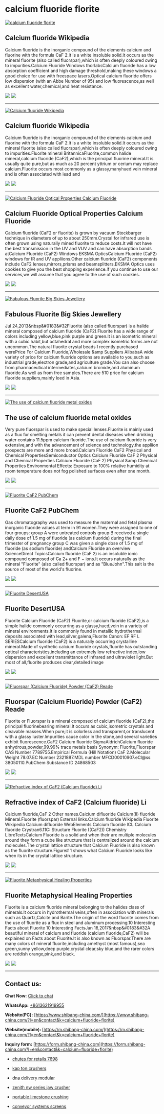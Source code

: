 # calcium fluoride florite

<a href="https://swt.shibang-china.com/?l=en&img&k=calcium+fluoride+florite" target="_blank">![calcium fluoride florite](http://static.shibang-china.com/all-800x300/123.jpg)</a>

## Calcium fluoride Wikipedia
Calcium fluoride is the inorganic compound of the elements calcium and fluorine with the formula CaF 2.It is a white insoluble solid.It occurs as the mineral fluorite (also called fluorspar),which is often deeply coloured owing to impurities.Calcium Fluoride Windows thorlabsCalcium fluoride has a low absorption coefficient and high damage threshold,making these windows a good choice for use with freespace lasers.Optical calcium fluoride offers low dispersion (with an Abbe Number of 95) and low fluorescence,as well as excellent water,chemical,and heat resistance.


<a href="https://whatsapp.shibangsoft.com/WhatsApp.php" target="_blank" title="WhatsApp">![](http://static.shibang-china.com/icon/whatsapp.png)</a> <a href="https://swt.shibang-china.com/?l=en&icon&k=calcium+fluoride+florite" target="_blank">![](http://static.shibang-china.com/icon/chat-en.png)</a>

---

<a href="https://swt.shibang-china.com/?l=en&img&k=calcium+fluoride+florite" target="_blank">![Calcium fluoride Wikipedia](http://static.shibang-china.com/all-800x300/93.jpg)</a>

## Calcium fluoride Wikipedia
Calcium fluoride is the inorganic compound of the elements calcium and fluorine with the formula CaF 2.It is a white insoluble solid.It occurs as the mineral fluorite (also called fluorspar),which is often deeply coloured owing to impurities.Fluorite mineral BritannicaFluorite,common halide mineral,calcium fluoride (CaF2),which is the principal fluorine mineral.It is usually quite pure,but as much as 20 percent yttrium or cerium may replace calcium.Fluorite occurs most commonly as a glassy,manyhued vein mineral and is often associated with lead and


<a href="https://whatsapp.shibangsoft.com/WhatsApp.php" target="_blank" title="WhatsApp">![](http://static.shibang-china.com/icon/whatsapp.png)</a> <a href="https://swt.shibang-china.com/?l=en&icon&k=calcium+fluoride+florite" target="_blank">![](http://static.shibang-china.com/icon/chat-en.png)</a>

---

<a href="https://swt.shibang-china.com/?l=en&img&k=calcium+fluoride+florite" target="_blank">![Calcium Fluoride Optical Properties Calcium Fluoride](http://static.shibang-china.com/all-800x300/1320.jpg)</a>

## Calcium Fluoride Optical Properties Calcium Fluoride
Calcium fluoride (CaF2 or fluorite) is grown by vacuum Stockbarger technique in diameters of up to about 250mm.Crystal for infrared use is often grown using naturally mined fluorite to reduce costs.It will not have the best transmission in the UV and VUV and can have absorption bands atCalcium Fluoride (CaF2) Windows EKSMA OpticsCalcium Fluoride (CaF2) windows for IR and UV appliions.Other calcium fluoride (CaF2) components include CaF2 lenses,mirrors,prisms and beamsplitters.EKSMA Optics uses cookies to give you the best shopping experience.If you continue to use our services,we will assume that you agree to the use of such cookies.


<a href="https://whatsapp.shibangsoft.com/WhatsApp.php" target="_blank" title="WhatsApp">![](http://static.shibang-china.com/icon/whatsapp.png)</a> <a href="https://swt.shibang-china.com/?l=en&icon&k=calcium+fluoride+florite" target="_blank">![](http://static.shibang-china.com/icon/chat-en.png)</a>

---

<a href="https://swt.shibang-china.com/?l=en&img&k=calcium+fluoride+florite" target="_blank">![Fabulous Fluorite Big Skies Jewellery](http://static.shibang-china.com/all-800x300/12.jpg)</a>

## Fabulous Fluorite Big Skies Jewellery
Jul 24,2013&nbsp&#0183&#32Fluorite (also called fluorspar) is a halide mineral composed of calcium fluoride (CaF2).Fluorite has a wide range of colors including yellow,blue,pink purple and green.It is an isometric mineral with a cubic habit,but octahedral and more complex isometric forms are not uncommon.The natural fluorite crystal beads I recently purchased werePrice For Calcium Fluoride,Wholesale &amp Suppliers AlibabaA wide variety of price for calcium fluoride options are available to you,such as industrial grade,electron grade,and agriculture grade.You can also choose from pharmaceutical intermediates,calcium bromide,and aluminum fluoride.As well as from free samples.There are 510 price for calcium fluoride suppliers,mainly loed in Asia.


<a href="https://whatsapp.shibangsoft.com/WhatsApp.php" target="_blank" title="WhatsApp">![](http://static.shibang-china.com/icon/whatsapp.png)</a> <a href="https://swt.shibang-china.com/?l=en&icon&k=calcium+fluoride+florite" target="_blank">![](http://static.shibang-china.com/icon/chat-en.png)</a>

---

<a href="https://swt.shibang-china.com/?l=en&img&k=calcium+fluoride+florite" target="_blank">![The use of calcium fluoride metal oxides](http://static.shibang-china.com/all-800x300/1449.jpg)</a>

## The use of calcium fluoride metal oxides
Very pure fluorspar is used to make special lenses.Fluorite is mainly used as a flux for smelting metals it can prevent dental diseases when drinking water contains 11.5ppm calcium fluoride.The use of calcium fluoride is very extensive,and with the advancement of science and technology,the appliion prospects are more and more broad.Calcium Fluoride CaF2 Physical and Chemical PropertiesSemiconductor Optics Calcium Fluoride CaF 2 Physical and Chemical Properties Calcium Fluoride (CaF 2) Physical &amp Chemical Properties Environmental Effects: Exposure to 100% relative humidity at room temperature does not fog polished surfaces even after one month.


<a href="https://whatsapp.shibangsoft.com/WhatsApp.php" target="_blank" title="WhatsApp">![](http://static.shibang-china.com/icon/whatsapp.png)</a> <a href="https://swt.shibang-china.com/?l=en&icon&k=calcium+fluoride+florite" target="_blank">![](http://static.shibang-china.com/icon/chat-en.png)</a>

---

<a href="https://swt.shibang-china.com/?l=en&img&k=calcium+fluoride+florite" target="_blank">![Fluorite CaF2 PubChem](http://static.shibang-china.com/all-800x300/267.jpg)</a>

## Fluorite CaF2 PubChem
Gas chromatography was used to measure the maternal and fetal plasma inorganic fluoride values at term in 91 women.They were assigned to one of four groups: group A were untreated controls group B received a single daily dose of 1.5 mg of fluoride (as calcium fluoride) during the final trimester of pregnancy group C was given a single dose of 1.5 mg of fluoride (as sodium fluoride) andCalcium Fluoride an overview ScienceDirect TopicsCalcium fluoride (CaF 2) is an insoluble ionic compound composed of Ca 2+ and F − ions.It occurs naturally as the mineral "Fluorite" (also called fluorspar) and as "BlueJohn".This salt is the source of most of the world's fluorine.


<a href="https://whatsapp.shibangsoft.com/WhatsApp.php" target="_blank" title="WhatsApp">![](http://static.shibang-china.com/icon/whatsapp.png)</a> <a href="https://swt.shibang-china.com/?l=en&icon&k=calcium+fluoride+florite" target="_blank">![](http://static.shibang-china.com/icon/chat-en.png)</a>

---

<a href="https://swt.shibang-china.com/?l=en&img&k=calcium+fluoride+florite" target="_blank">![Fluorite DesertUSA](http://static.shibang-china.com/all-800x300/953.jpg)</a>

## Fluorite DesertUSA
Fluorite Calcium Fluoride (CaF2) Fluorite,or calcium fluoride (CaF2),is a simple halide commonly occurring as a glassy,hued,vein in a variety of mineral environments.It is commonly found in metallic hydrothermal deposits associated with lead,silver,galena,Fluorite Canon: EF RF L SERIESCalcium fluoride (CaF2) is a naturally occurring crystalline mineral.Made of synthetic calcium fluoride crystals,fluorite has outstanding optical characteristics,including an extremely low refractive index,low dispersion and excellent transmittance of infrared and ultraviolet light.But most of all,fluorite produces clear,detailed image


<a href="https://whatsapp.shibangsoft.com/WhatsApp.php" target="_blank" title="WhatsApp">![](http://static.shibang-china.com/icon/whatsapp.png)</a> <a href="https://swt.shibang-china.com/?l=en&icon&k=calcium+fluoride+florite" target="_blank">![](http://static.shibang-china.com/icon/chat-en.png)</a>

---

<a href="https://swt.shibang-china.com/?l=en&img&k=calcium+fluoride+florite" target="_blank">![Fluorspar (Calcium Fluoride) Powder (CaF2) Reade](http://static.shibang-china.com/all-800x300/1280.jpg)</a>

## Fluorspar (Calcium Fluoride) Powder (CaF2) Reade
Fluorite or Fluorspar is a mineral composed of calcium fluoride (CaF2),the principal fluorinebearing mineral.It occurs as cubic,isometric crystals and cleavable masses.When pure,it is colorless and transparent,or translucent with a glassy luster.Impurities cause color in the stone,and several varieties exhibit fluorescence.CaF2 Calcium fluoride SigmaAldrichCalcium fluoride anhydrous,powder,99.99% trace metals basis Synonym: Fluorite,Fluorspar CAS Number 7789755.Empirical Formula (Hill Notation) CaF 2.Molecular Weight 78.07.EC Number 2321887.MDL number MFCD00010907.eCl@ss 38050110.PubChem Substance ID 24868503


<a href="https://whatsapp.shibangsoft.com/WhatsApp.php" target="_blank" title="WhatsApp">![](http://static.shibang-china.com/icon/whatsapp.png)</a> <a href="https://swt.shibang-china.com/?l=en&icon&k=calcium+fluoride+florite" target="_blank">![](http://static.shibang-china.com/icon/chat-en.png)</a>

---

<a href="https://swt.shibang-china.com/?l=en&img&k=calcium+fluoride+florite" target="_blank">![Refractive index of CaF2 (Calcium fluoride) Li](http://static.shibang-china.com/all-800x300/790.jpg)</a>

## Refractive index of CaF2 (Calcium fluoride) Li
Calcium fluoride,CaF 2 Other names.Calcium difluoride Calcium(II) fluoride Mineral.Fluorite (fluorspar) External links.Calcium fluoride Wikipedia Fluorite Wikipedia Calcium difluoride WebElements Calcium fluoride ICL Calcium fluoride Crystran6.11C: Structure Fluorite ((CaF2)) Chemistry LibreTextsCalcium Fluoride is a solid and when their are multiple molecules around they form a cube like structure that is centralized around the calcium molecules.The crystal lattice structure that Calcium Fluoride is also known as the fluorite structure.Figure# 1 shows what Calcium Fluoride looks like when its in the crystal lattice structure.


<a href="https://whatsapp.shibangsoft.com/WhatsApp.php" target="_blank" title="WhatsApp">![](http://static.shibang-china.com/icon/whatsapp.png)</a> <a href="https://swt.shibang-china.com/?l=en&icon&k=calcium+fluoride+florite" target="_blank">![](http://static.shibang-china.com/icon/chat-en.png)</a>

---

<a href="https://swt.shibang-china.com/?l=en&img&k=calcium+fluoride+florite" target="_blank">![Fluorite Metaphysical Healing Properties](http://static.shibang-china.com/all-800x300/1083.jpg)</a>

## Fluorite Metaphysical Healing Properties
Fluorite is a calcium fluoride mineral belonging to the halides class of minerals.It occurs in hydrothermal veins,often in association with minerals such as Quartz,Calcite and Barite.The origin of the word fluorite comes from the use of fluorite as a flux in steel and aluminum processing.10 Interesting Facts about Fluorite 10 Interesting FactsJan 18,2017&nbsp&#0183&#32A beautiful mineral of calcium and fluoride (calcium fluoride,CaF2) will be explained on Facts about Fluorite.It is also known as Fluorspar.There are many colors of mineral fluorite,including amethyst (most famous),sea green,sunny yellow,deep purple,crystal clear,sky blue,and the rarer colors are reddish orange,pink,and black.


<a href="https://whatsapp.shibangsoft.com/WhatsApp.php" target="_blank" title="WhatsApp">![](http://static.shibang-china.com/icon/whatsapp.png)</a> <a href="https://swt.shibang-china.com/?l=en&icon&k=calcium+fluoride+florite" target="_blank">![](http://static.shibang-china.com/icon/chat-en.png)</a>

---
## Contact us:

**Chat Now:** [Click to chat](https://swt.shibang-china.com?l=en&contact&k=calcium+fluoride+florite)

**WhatsApp:**  [+8613621919955](https://whatsapp.shibangsoft.com/WhatsApp.php)

**Website(PC):** [https://www.shibang-china.com/](https://www.shibang-china.com/?l=en&contact&k=calcium+fluoride+florite)

**Website(mobile):** [https://m.shibang-china.com/](https://m.shibang-china.com/?l=en&contact&k=calcium+fluoride+florite)

**Inquiry form:** [https://form.shibang-china.com](https://form.shibang-china.com?l=en&contact&k=calcium+fluoride+florite)

* [chutes for retails 7698](../115/chutes%20for%20retails%207698.md)

* [kap ton crushers](../117/kap%20ton%20crushers.md)

* [dna delivery modular](../113/dna%20delivery%20modular.md)

* [zenith nw series jaw crusher](../119/zenith%20nw%20series%20jaw%20crusher.md)

* [portable limestone crushing](../116/portable%20limestone%20crushing.md)

* [conveyor systems screens](../113/conveyor%20systems%20screens.md)